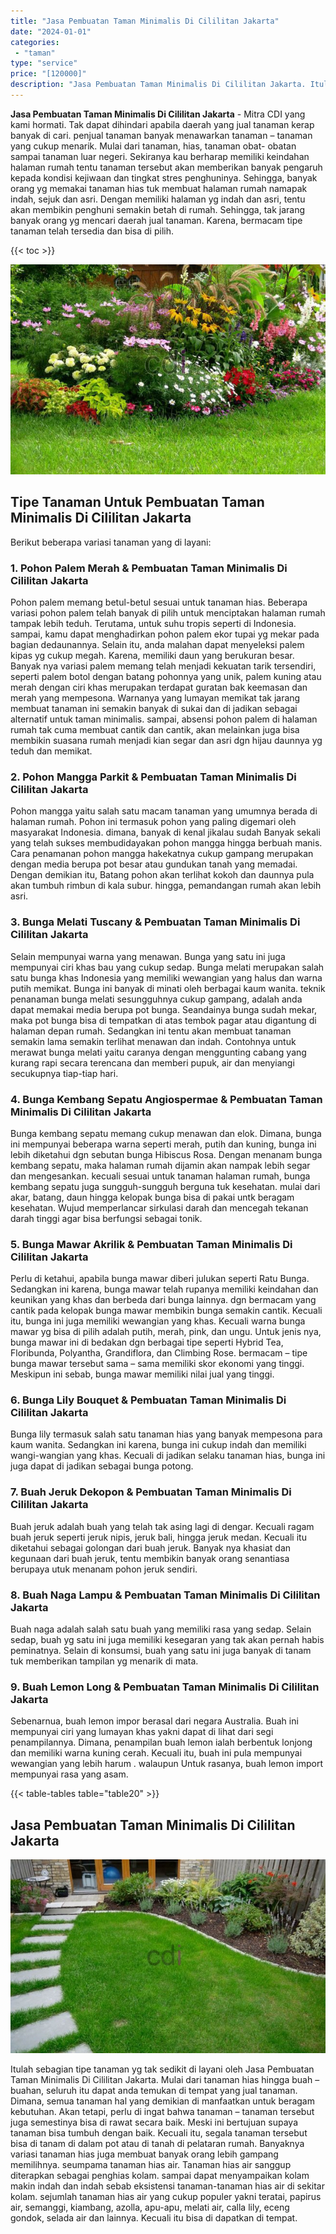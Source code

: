 ```yaml
---
title: "Jasa Pembuatan Taman Minimalis Di Cililitan Jakarta"
date: "2024-01-01"
categories:
 - "taman"
type: "service"
price: "[120000]"
description: "Jasa Pembuatan Taman Minimalis Di Cililitan Jakarta. Itulah sebagian tipe tanaman yg tak sedikit di layani oleh Jasa Pembuatan Taman Minimalis Di Cililitan Jak..."
---
```


**Jasa Pembuatan Taman Minimalis Di Cililitan Jakarta** - Mitra CDI yang kami hormati. Tak dapat dihindari apabila daerah yang jual tanaman kerap banyak di cari. penjual tanaman banyak menawarkan tanaman – tanaman yang cukup menarik. Mulai dari tanaman, hias, tanaman obat- obatan sampai tanaman luar negeri. Sekiranya kau berharap memiliki keindahan halaman rumah tentu tanaman tersebut akan memberikan banyak pengaruh kepada kondisi kejiwaan dan tingkat stres penghuninya. Sehingga, banyak orang yg memakai tanaman hias tuk membuat halaman rumah namapak indah, sejuk dan asri. Dengan memiliki halaman yg indah dan asri, tentu akan membikin penghuni semakin betah di rumah. Sehingga, tak jarang banyak orang yg mencari daerah jual tanaman. Karena, bermacam tipe tanaman telah tersedia dan bisa di pilih.

{{< toc >}}

![Jasa Pembuatan Taman Minimalis Di Cililitan Jakarta](/images/taman/merawat-taman-indah.jpg)

## Tipe Tanaman Untuk Pembuatan Taman Minimalis Di Cililitan Jakarta

Berikut beberapa variasi tanaman yang di layani:

### 1\. Pohon Palem Merah & Pembuatan Taman Minimalis Di Cililitan Jakarta

Pohon palem memang betul-betul sesuai untuk tanaman hias. Beberapa variasi pohon palem telah banyak di pilih untuk menciptakan halaman rumah tampak lebih teduh. Terutama, untuk suhu tropis seperti di Indonesia. sampai, kamu dapat menghadirkan pohon palem ekor tupai yg mekar pada bagian dedaunannya. Selain itu, anda malahan dapat menyeleksi palem kipas yg cukup megah. Karena, memiliki daun yang berukuran besar. Banyak nya variasi palem memang telah menjadi kekuatan tarik tersendiri, seperti palem botol dengan batang pohonnya yang unik, palem kuning atau merah dengan ciri khas merupakan terdapat guratan bak keemasan dan merah yang mempesona. Warnanya yang lumayan memikat tak jarang membuat tanaman ini semakin banyak di sukai dan di jadikan sebagai alternatif untuk taman minimalis. sampai, absensi pohon palem di halaman rumah tak cuma membuat cantik dan cantik, akan melainkan juga bisa membikin suasana rumah menjadi kian segar dan asri dgn hijau daunnya yg teduh dan memikat.

### 2\. Pohon Mangga Parkit & Pembuatan Taman Minimalis Di Cililitan Jakarta

Pohon mangga yaitu salah satu macam tanaman yang umumnya berada di halaman rumah. Pohon ini termasuk pohon yang paling digemari oleh masyarakat Indonesia. dimana, banyak di kenal jikalau sudah Banyak sekali yang telah sukses membudidayakan pohon mangga hingga berbuah manis. Cara penamanan pohon mangga hakekatnya cukup gampang merupakan dengan media berupa pot besar atau gundukan tanah yang memadai. Dengan demikian itu, Batang pohon akan terlihat kokoh dan daunnya pula akan tumbuh rimbun di kala subur. hingga, pemandangan rumah akan lebih asri.

### 3\. Bunga Melati Tuscany & Pembuatan Taman Minimalis Di Cililitan Jakarta

Selain mempunyai warna yang menawan. Bunga yang satu ini juga mempunyai ciri khas bau yang cukup sedap. Bunga melati merupakan salah satu bunga khas Indonesia yang memiliki wewangian yang halus dan warna putih memikat. Bunga ini banyak di minati oleh berbagai kaum wanita. teknik penanaman bunga melati sesungguhnya cukup gampang, adalah anda dapat memakai media berupa pot bunga. Seandainya bunga sudah mekar, maka pot bunga bisa di tempatkan di atas tembok pagar atau digantung di halaman depan rumah. Sedangkan ini tentu akan membuat tanaman semakin lama semakin terlihat menawan dan indah. Contohnya untuk merawat bunga melati yaitu caranya dengan menggunting cabang yang kurang rapi secara terencana dan memberi pupuk, air dan menyiangi secukupnya tiap-tiap hari.

### 4\. Bunga Kembang Sepatu Angiospermae & Pembuatan Taman Minimalis Di Cililitan Jakarta

Bunga kembang sepatu memang cukup menawan dan elok. Dimana, bunga ini mempunyai beberapa warna seperti merah, putih dan kuning, bunga ini lebih diketahui dgn sebutan bunga Hibiscus Rosa. Dengan menanam bunga kembang sepatu, maka halaman rumah dijamin akan nampak lebih segar dan mengesankan. kecuali sesuai untuk tanaman halaman rumah, bunga kembang sepatu juga sungguh-sungguh berguna tuk kesehatan. mulai dari akar, batang, daun hingga kelopak bunga bisa di pakai untk beragam kesehatan. Wujud memperlancar sirkulasi darah dan mencegah tekanan darah tinggi agar bisa berfungsi sebagai tonik.

### 5\. Bunga Mawar Akrilik & Pembuatan Taman Minimalis Di Cililitan Jakarta

Perlu di ketahui, apabila bunga mawar diberi julukan seperti Ratu Bunga. Sedangkan ini karena, bunga mawar telah rupanya memiliki keindahan dan keunikan yang khas dan berbeda dari bunga lainnya. dgn bermacam yang cantik pada kelopak bunga mawar membikin bunga semakin cantik. Kecuali itu, bunga ini juga memiliki wewangian yang khas. Kecuali warna bunga mawar yg bisa di pilih adalah putih, merah, pink, dan ungu. Untuk jenis nya, bunga mawar ini di bedakan dgn berbagai tipe seperti Hybrid Tea, Floribunda, Polyantha, Grandiflora, dan Climbing Rose. bermacam – tipe bunga mawar tersebut sama – sama memiliki skor ekonomi yang tinggi. Meskipun ini sebab, bunga mawar memiliki nilai jual yang tinggi.

### 6\. Bunga Lily Bouquet & Pembuatan Taman Minimalis Di Cililitan Jakarta

Bunga lily termasuk salah satu tanaman hias yang banyak mempesona para kaum wanita. Sedangkan ini karena, bunga ini cukup indah dan memiliki wangi-wangian yang khas. Kecuali di jadikan selaku tanaman hias, bunga ini juga dapat di jadikan sebagai bunga potong.

### 7\. Buah Jeruk Dekopon & Pembuatan Taman Minimalis Di Cililitan Jakarta

Buah jeruk adalah buah yang telah tak asing lagi di dengar. Kecuali ragam buah jeruk seperti jeruk nipis, jeruk bali, hingga jeruk medan. Kecuali itu diketahui sebagai golongan dari buah jeruk. Banyak nya khasiat dan kegunaan dari buah jeruk, tentu membikin banyak orang senantiasa berupaya utuk menanam pohon jeruk sendiri.

### 8\. Buah Naga Lampu & Pembuatan Taman Minimalis Di Cililitan Jakarta

Buah naga adalah salah satu buah yang memiliki rasa yang sedap. Selain sedap, buah yg satu ini juga memiliki kesegaran yang tak akan pernah habis peminatnya. Selain di konsumsi, buah yang satu ini juga banyak di tanam tuk memberikan tampilan yg menarik di mata.

### 9\. Buah Lemon Long & Pembuatan Taman Minimalis Di Cililitan Jakarta

Sebenarnua, buah lemon impor berasal dari negara Australia. Buah ini mempunyai ciri yang lumayan khas yakni dapat di lihat dari segi penampilannya. Dimana, penampilan buah lemon ialah berbentuk lonjong dan memiliki warna kuning cerah. Kecuali itu, buah ini pula mempunyai wewangian yang lebih harum . walaupun Untuk rasanya, buah lemon import mempunyai rasa yang asam.

{{< table-tables table="table20" >}}

## Jasa Pembuatan Taman Minimalis Di Cililitan Jakarta

![Jasa Pembuatan Taman Minimalis Di Cililitan Jakarta](/images/taman/taman650x400-5.jpg)

Itulah sebagian tipe tanaman yg tak sedikit di layani oleh Jasa Pembuatan Taman Minimalis Di Cililitan Jakarta. Mulai dari tanaman hias hingga buah – buahan, seluruh itu dapat anda temukan di tempat yang jual tanaman. Dimana, semua tanaman hal yang demikian di manfaatkan untuk beragam kebutuhan. Akan tetapi, perlu di ingat bahwa tanaman – tanaman tersebut juga semestinya bisa di rawat secara baik. Meski ini bertujuan supaya tanaman bisa tumbuh dengan baik. Kecuali itu, segala tanaman tersebut bisa di tanam di dalam pot atau di tanah di pelataran rumah. Banyaknya variasi tanaman hias juga membuat banyak orang lebih gampang memilihnya. seumpama tanaman hias air. Tanaman hias air sanggup diterapkan sebagai penghias kolam. sampai dapat menyampaikan kolam makin indah dan indah sebab eksistensi tanaman-tanaman hias air di sekitar kolam. sejumlah tanaman hias air yang cukup populer yakni teratai, papirus air, semanggi, kiambang, azolla, apu-apu, melati air, calla lily, eceng gondok, selada air dan lainnya. Kecuali itu bisa di dapatkan di tempat.
